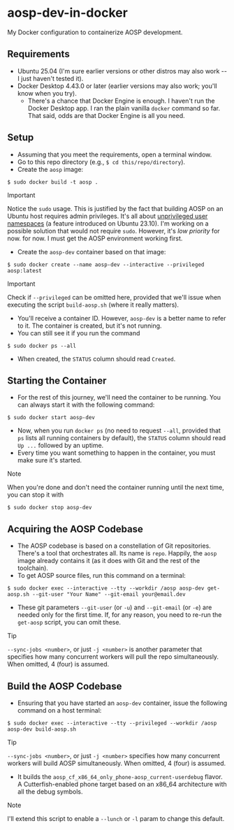 # aosp-dev-in-docker
My Docker configuration to containerize AOSP development.

## Requirements
* Ubuntu 25.04 (I'm sure earlier versions or other distros may also work -- I just haven't tested it).
* Docker Desktop 4.43.0 or later (earlier versions may also work; you'll know when you try).
    * There's a chance that Docker Engine is enough. I haven't run the Docker Desktop app. I ran the plain vanilla `docker` command so far. That said, odds are that Docker Engine is all you need.

## Setup
* Assuming that you meet the requirements, open a terminal window.
* Go to this repo directory (e.g., `$ cd this/repo/directory`).
* Create the `aosp` image:
```console
$ sudo docker build -t aosp .
```
> [!IMPORTANT]  
> Notice the `sudo` usage. This is justified by the fact that building AOSP on an Ubuntu host requires admin privileges. It's all about [unprivileged user namespaces](https://ubuntu.com/blog/ubuntu-23-10-restricted-unprivileged-user-namespaces) (a feature introduced on Ubuntu 23.10). I'm working on a possible solution that would not require `sudo`. However, it's _low priority_ for now. for now. I must get the AOSP environment working first.
* Create the `aosp-dev` container based on that image:
```console
$ sudo docker create --name aosp-dev --interactive --privileged aosp:latest
```
> [!IMPORTANT]  
> Check if `--privileged` can be omitted here, provided that we'll issue when executing the script `build-aosp.sh` (where it really matters).
* You'll receive a container ID. However, `aosp-dev` is a better name to refer to it. The container is created, but it's not running.
* You can still see it if you run the command
```console
$ sudo docker ps --all
```
* When created, the `STATUS` column should read `Created`.

## Starting the Container
* For the rest of this journey, we'll need the container to be running. You can always start it with the following command:
```console
$ sudo docker start aosp-dev
```
* Now, when you run `docker ps` (no need to request `--all`, provided that `ps` lists all running containers by default), the `STATUS` column should read `Up ...` followed by an uptime.
* Every time you want something to happen in the container, you must make sure it's started.
> [!NOTE]  
> When you're done and don't need the container running until the next time, you can stop it with
```console
$ sudo docker stop aosp-dev
```

## Acquiring the AOSP Codebase
* The AOSP codebase is based on a constellation of Git repositories. There's a tool that orchestrates all. Its name is `repo`. Happily, the `aosp` image already contains it (as it does with Git and the rest of the toolchain).
* To get AOSP source files, run this command on a terminal:
```console
$ sudo docker exec --interactive --tty --workdir /aosp aosp-dev get-aosp.sh --git-user "Your Name" --git-email your@email.dev 
```
* These git parameters `--git-user` (or `-u`) and `--git-email` (or `-e`) are needed only for the first time. If, for any reason, you need to re-run the `get-aosp` script, you can omit these.
> [!TIP]  
> `--sync-jobs <number>`, or just `-j <number>` is another parameter that specifies how many concurrent workers will pull the repo simultaneously. When omitted, 4 (four) is assumed.

## Build the AOSP Codebase
* Ensuring that you have started an `aosp-dev` container, issue the following command on a host terminal:
```console
$ sudo docker exec --interactive --tty --privileged --workdir /aosp aosp-dev build-aosp.sh
```
> [!TIP]  
> `--sync-jobs <number>`, or just `-j <number>` specifies how many concurrent workers will build AOSP simultaneously. When omitted, 4 (four) is assumed.
* It builds the `aosp_cf_x86_64_only_phone-aosp_current-userdebug` flavor. A Cutterfish-enabled phone target based on an x86_64 architecture with all the debug symbols.
> [!NOTE]  
> I'll extend this script to enable a `--lunch` or `-l` param to change this default.
